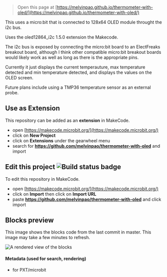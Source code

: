 
> Open this page at [https://melvinpao.github.io/thermometer-with-oled/](https://melvinpao.github.io/thermometer-with-oled/)

This uses a micro:bit that is connected to 128x64 OLED module throught the i2c bus.

Uses the oled12864_i2c 1.5.0 extension the Makecode.

The i2c bus is exposed by connecting the micro:bit board to an ElectFreaks breakout board, although I think other compatible micro:bit breakout boards would likely work as well as long as there is the appropriate pins.

Currently it just displays the current temperauture, max temperature detected and min temperature detected, and displays the values on the OLED screen.

Future plans include using a TMP36 temperature sensor as an external probe.

## Use as Extension

This repository can be added as an **extension** in MakeCode.

* open [https://makecode.microbit.org/](https://makecode.microbit.org/)
* click on **New Project**
* click on **Extensions** under the gearwheel menu
* search for **https://github.com/melvinpao/thermometer-with-oled** and import

## Edit this project ![Build status badge](https://github.com/melvinpao/thermometer-with-oled/workflows/MakeCode/badge.svg)

To edit this repository in MakeCode.

* open [https://makecode.microbit.org/](https://makecode.microbit.org/)
* click on **Import** then click on **Import URL**
* paste **https://github.com/melvinpao/thermometer-with-oled** and click import

## Blocks preview

This image shows the blocks code from the last commit in master.
This image may take a few minutes to refresh.

![A rendered view of the blocks](https://github.com/melvinpao/thermometer-with-oled/raw/master/.github/makecode/blocks.png)

#### Metadata (used for search, rendering)

* for PXT/microbit
<script src="https://makecode.com/gh-pages-embed.js"></script><script>makeCodeRender("{{ site.makecode.home_url }}", "{{ site.github.owner_name }}/{{ site.github.repository_name }}");</script>
